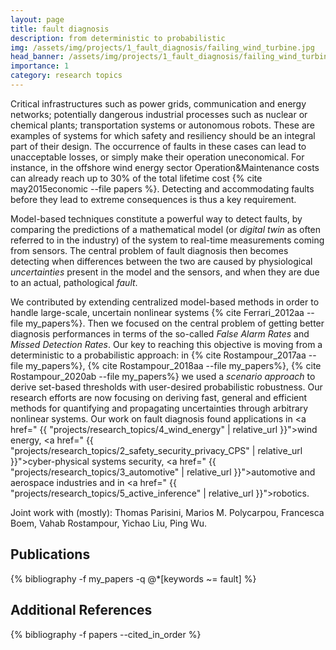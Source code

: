 ```yaml
---
layout: page
title: fault diagnosis
description: from deterministic to probabilistic
img: /assets/img/projects/1_fault_diagnosis/failing_wind_turbine.jpg
head_banner: /assets/img/projects/1_fault_diagnosis/failing_wind_turbine.jpg
importance: 1
category: research topics
---
```


<!-- <span class="project--description">Summary</span>: one/two sentences. Link to [why this is important](#motivation) and what is the [state of the art](#state-of-the-art) of the research on it, [how we are contributing](#our-contribution) to the problem and what [challenges we are looking to](#open-problems) for the future.

<span class="project--description">Motivation</span>: xx, yy, zz.  -->

<!-- <span class="project--description">Summary</span>:  -->

Critical infrastructures such as power grids, communication and energy networks; potentially dangerous industrial processes such as nuclear or chemical plants; transportation systems or autonomous robots. These are examples of systems for which safety and resiliency should be an integral part of their design. The occurrence of faults in these cases can lead to unacceptable losses, or simply make their operation uneconomical. For instance, in the offshore wind energy sector Operation&Maintenance costs can already reach up to 30% of the total lifetime cost {% cite may2015economic --file papers %}.
Detecting and accommodating faults before they lead to extreme consequences is thus a key requirement.

<!-- NOTE: add hoverable footnotes such as in <d-footnote> from the distill script -->

Model-based techniques constitute a powerful way to detect faults, by comparing the predictions of a mathematical model (or _digital twin_ as often referred to in the industry) of the system to real-time measurements coming from sensors. The central problem of fault diagnosis then becomes detecting when differences between the two are caused by physiological _uncertainties_ present in the model and the sensors, and when they are due to an actual, pathological _fault_.

<!-- In
blah blah, for simple cases where effects from faults are separable from uncertainties, blah blah, but real interesting cases are systems that are very large and complex, with nonlinear and uncertain dynamics. Good fault diagnosis is the basis of fault tolerant approaches which can use diagnostic results to reconfigure the system blah blah. -->

We contributed by extending centralized model-based methods in order to handle large-scale, uncertain nonlinear systems {% cite Ferrari_2012aa --file my_papers%}. Then we focused on the central problem of getting better diagnosis performances in terms of the so-called _False Alarm Rates_ and _Missed Detection Rates_. Our key to reaching this objective is moving from a deterministic to a probabilistic approach: in {% cite Rostampour_2017aa --file my_papers%}, {% cite Rostampour_2018aa --file my_papers%}, {% cite Rostampour_2020ab --file my_papers%} we used a _scenario approach_ to derive set-based thresholds with user-desired probabilistic robustness. Our research efforts are now focusing on deriving fast, general and efficient methods for quantifying and propagating uncertainties through arbitrary nonlinear systems.
Our work on fault diagnosis found applications in <a href=" {{ "projects/research_topics/4_wind_energy" | relative_url }}">wind energy</a>, <a href=" {{ "projects/research_topics/2_safety_security_privacy_CPS" | relative_url }}">cyber-physical systems</a> security,
<a href=" {{ "projects/research_topics/3_automotive" | relative_url }}">automotive</a> and aerospace industries and in <a href=" {{ "projects/research_topics/5_active_inference" | relative_url }}">robotics</a>.



<span class="project--description">Joint work with (mostly)</span>: Thomas Parisini, Marios M. Polycarpou, Francesca Boem, Vahab Rostampour, Yichao Liu, Ping Wu.

## Publications

<div class="publications">
    {% bibliography -f my_papers -q @*[keywords ~= fault] %}
</div>

## Additional References

<div class="publications">
    {% bibliography -f papers --cited_in_order %}
</div>
